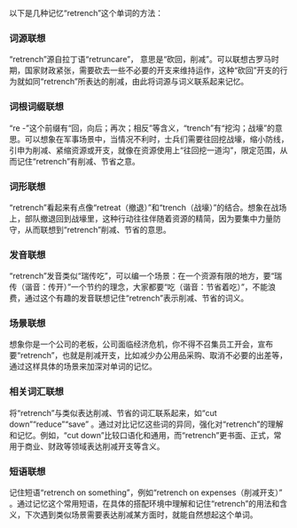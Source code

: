 以下是几种记忆“retrench”这个单词的方法：

### 词源联想
“retrench”源自拉丁语“retruncare”， 意思是“砍回，削减”。可以联想古罗马时期，国家财政紧张，需要砍去一些不必要的开支来维持运作，这种“砍回”开支的行为就如同“retrench”所表达的削减，由此将词源与词义联系起来记忆。

### 词根词缀联想
“re -”这个前缀有“回，向后；再次；相反”等含义，“trench”有“挖沟；战壕”的意思。可以想象在军事场景中，当情况不利时，士兵们需要往回挖战壕，缩小防线，引申为削减、紧缩资源或开支，就像在资源使用上“往回挖一道沟”，限定范围，从而记住“retrench”有削减、节省之意。

### 词形联想
“retrench”看起来有点像“retreat（撤退）”和“trench（战壕）”的结合。想象在战场上，部队撤退回到战壕里，这种行动往往伴随着资源的精简，因为要集中力量防守，从而联想到“retrench”削减、节省的意思。

### 发音联想
“retrench”发音类似“瑞传吃”，可以编一个场景：在一个资源有限的地方，要“瑞传（谐音：传开）”一个节约的理念，大家都要“吃（谐音：节省着吃）”，不能浪费，通过这个有趣的发音联想记住“retrench”表示削减、节省的词义。

### 场景联想
想象你是一个公司的老板，公司面临经济危机，你不得不召集员工开会，宣布要“retrench”，也就是削减开支，比如减少办公用品采购、取消不必要的出差等，通过这样具体的场景来加深对单词的记忆。

### 相关词汇联想
将“retrench”与类似表达削减、节省的词汇联系起来，如“cut down”“reduce”“save” 。通过对比记忆这些词的异同，强化对“retrench”的理解和记忆。例如，“cut down”比较口语化和通用，而“retrench”更书面、正式，常用于商业、财政等领域表达削减开支等含义。

### 短语联想
记住短语“retrench on something”，例如“retrench on expenses（削减开支）” 。通过记忆这个常用短语，在具体的搭配环境中理解和记住“retrench”的用法和含义，下次遇到类似场景需要表达削减某方面时，就能自然想起这个单词。 